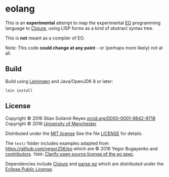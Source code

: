 # eolang

This is an **experimental** attempt to map the
experimental [EO](https://github.com/yegor256/eo) programming
language to [Clojure](http://clojure.org/), using LISP forms
as a kind of abstract syntax tree.  

This is **not** meant as a compiler of EO.

Note: This code **could change at any point** - or (perhaps more likely)
not at all.

## Build

Build using [Leiningen](http://leiningen.org/) and Java/OpenJDK 8 or later:

    lein install

## License

Copyright © 2016 Stian Soiland-Reyes [orcid.org/0000-0001-9842-9718](http://orcid.org/0000-0001-9842-9718/)
Copyright © 2016 [University of Manchester](http://www.esciencelab.org.uk/)

Distributed under the [MIT license](https://opensource.org/licenses/MIT)
See the file [LICENSE](LICENSE) for details.

The `test/` folder includes examples adapted from https://github.com/yegor256/eo
which are © 2016 Yegor Bugayenko and
[contributors](https://github.com/yegor256/eo/graphs/contributors).
`TODO`: [Clarify open source license of the eo spec](https://github.com/yegor256/eo/issues/64).

Dependencies include [Clojure](http://clojure.org/) and
[parse-ez](https://github.com/protoflex/parse-ez) which are distributed
under the [Eclipse Public License](www.eclipse.org/legal/epl-v10.html).
